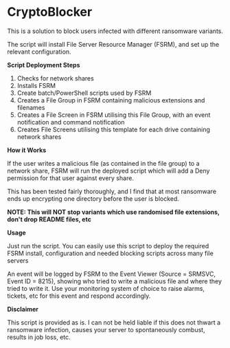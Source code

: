 CryptoBlocker
==============

This is a solution to block users infected with different ransomware variants.

The script will install File Server Resource Manager (FSRM), and set up the relevant configuration.

<b>Script Deployment Steps</b>

1. Checks for network shares
2. Installs FSRM
3. Create batch/PowerShell scripts used by FSRM
4. Creates a File Group in FSRM containing malicious extensions and filenames
5. Creates a File Screen in FSRM utilising this File Group, with an event notification and command notification
6. Creates File Screens utilising this template for each drive containing network shares

<b> How it Works</b>

If the user writes a malicious file (as contained in the file group) to a network share, FSRM will run the deployed script which will add a Deny permission for that user against every share.

This has been tested fairly thoroughly, and I find that at most ransomware ends up encrypting one directory before the user is blocked.

<b>NOTE: This will NOT stop variants which use randomised file extensions, don't drop README files, etc</b>

<b>Usage</b>

Just run the script.  You can easily use this script to deploy the required FSRM install, configuration and needed blocking scripts across many file servers

An event will be logged by FSRM to the Event Viewer (Source = SRMSVC, Event ID = 8215), showing who tried to write a malicious file and where they tried to write it. Use your monitoring system of choice to raise alarms, tickets, etc for this event and respond accordingly.

<b>Disclaimer</b>

This script is provided as is.  I can not be held liable if this does not thwart a ransomware infection, causes your server to spontaneously combust, results in job loss, etc.

